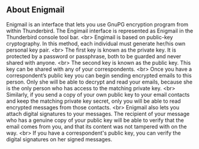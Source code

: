 
## About Enigmail

Enigmail is an interface that lets you use GnuPG encryption program from within Thunderbird. The Engimail interface is represented as Enigmail in the Thunderbird console tool bar.
&lt;br&gt;
Engimail is based on public-key cryptography. In this method, each individual must generate her/his own personal key pair.
&lt;br&gt;
The first key is known as the private key. It is protected by a password or passphrase, both to be guarded and never shared with anyone.
&lt;br&gt;
The second key is known as the public key. This key can be shared with any of your correspondents.
&lt;br&gt;
Once you have a correspondent’s public key you can begin sending encrypted emails to this person. Only she will be able to decrypt and read your emails, because she is the only person who has access to the matching private key.
&lt;br&gt;
Similarly, if you send a copy of your own public key to your email contacts and keep the matching private key secret, only you will be able to read encrypted messages from those contacts.
&lt;br&gt;
Enigmail also lets you attach digital signatures to your messages. The recipient of your message who has a genuine copy of your public key will be able to verify that the email comes from you, and that its content was not tampered with on the way.
&lt;br&gt;
If you have a correspondent&#39;s public key, you can verify the digital signatures on her signed messages.
